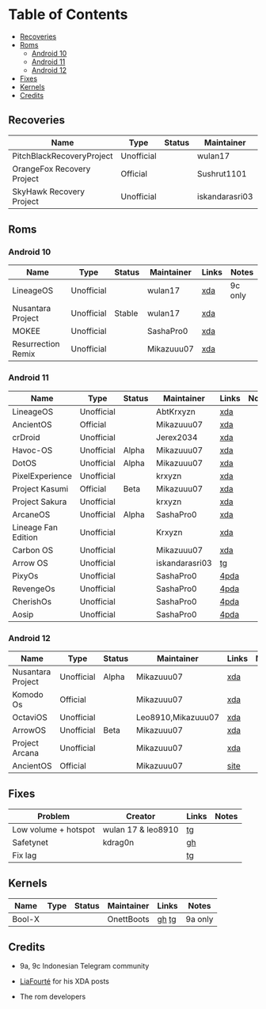 Table of Contents
=================

   * [Recoveries](#recoveries)
   * [Roms](#roms)
      * [Android 10](#android-10)
      * [Android 11](#android-11)
      * [Android 12](#android-12)
   * [Fixes](#fixes)
   * [Kernels](#kernels)
   * [Credits](#credits)

## Recoveries

| Name                       | Type       | Status | Maintainer     | Links                                                                                                                                                      | Notes |
| -------------------------- | ---------- | ------ | -------------- | ---------------------------------------------------------------------------------------------------------------------------------------------------------- | ----- |
| PitchBlackRecoveryProject  | Unofficial |        | wulan17        | [xda](https://forum.xda-developers.com/t/recovery-pbrp-3-1-0-pitchblackrecoveryproject-unified-for-redmi-9a-9c-9-activ-garden-stable.4363653/)             |       |
| OrangeFox Recovery Project | Official   |        | Sushrut1101    | [xda](https://forum.xda-developers.com/t/official-recovery-the-orangefox-recovery-project-r11-1.4384273/) [site](https://orangefox.download/device/garden) |       |
| SkyHawk Recovery Project   | Unofficial |        | iskandarasri03 | [tg](https://t.me/iskandarasri03_project)                                                                                                                  |       |

## Roms

### Android 10

| Name               | Type       | Status | Maintainer | Links                                                                                                                                                | Notes   |
| ------------------ | ---------- | ------ | ---------- | ---------------------------------------------------------------------------------------------------------------------------------------------------- | ------- |
| LineageOS          | Unofficial |        | wulan17    | [xda](https://forum.xda-developers.com/t/rom-unofficial-stable-lineageos-17-1-for-redmi-9c-angelica-10-0.4354495/)                                   | 9c only |
| Nusantara Project  | Unofficial | Stable | wulan17    | [xda](https://forum.xda-developers.com/t/rom-10-0-final-nusantara-project-1-1-eol-unified-for-redmi-9a-9c-9-activ-garden-stable-01-13-2022.4358295/) |         |
| MOKEE              | Unofficial |        | SashaPro0  | [xda](https://forum.xda-developers.com/t/rom-10-0-mokee-100-0-unified-for-redmi-9a-9c-9-activ-unofficial-garden.4373717/)                            |         |
| Resurrection Remix | Unofficial |        | Mikazuuu07 | [xda](https://forum.xda-developers.com/t/rom-10-unofficial-resurrection-remix-q-8-7-3-unified-for-redmi-9a-9c-9-activ-garden-stable.4358305/)        |         |

### Android 11

| Name                | Type       | Status | Maintainer     | Links                                                                                                                                     | Notes |
| ------------------- | ---------- | ------ | -------------- | ----------------------------------------------------------------------------------------------------------------------------------------- | ----- |
| LineageOS           | Unofficial |        | AbtKrxyzn      | [xda](https://forum.xda-developers.com/t/rom-unofficial-11-0-lineageos-18-1-unified-for-redmi-9a-9c-9-activ-garden.4362597/)              |       |
| AncientOS           | Official   |        | Mikazuuu07     | [xda](https://forum.xda-developers.com/t/rom-11-0-12-0-official-ancientos-v5-7-6-2-unified-for-redmi-9a-9c-9-activ-garden.4389031/)       |       |
| crDroid             | Unofficial |        | Jerex2034      | [xda](https://forum.xda-developers.com/t/rom-11-unofficial-crdroid-7-14-unified-for-redmi-9a-9c-9-activ-garden-updated-17-02-22.4374533/) |       |
| Havoc-OS            | Unofficial | Alpha  | Mikazuuu07     | [xda](https://forum.xda-developers.com/t/rom-11-0-havoc-os-4-11-unified-for-redmi-9a-9c-9-activ-garden-unofficial-11-12-2021.4373701/)    |       |
| DotOS               | Unofficial | Alpha  | Mikazuuu07     | [xda](https://forum.xda-developers.com/t/rom-unofficial-dotos-5-2-for-redmi-9c-angelica-10-22-2021.4354481/)                              |       |
| PixelExperience     | Unofficial |        | krxyzn         | [xda](https://forum.xda-developers.com/t/rom-unofficial-pixelexperience-unified-for-redmi-9a-9c-9-activ-garden-11-0.4362609/)             |       |
| Project Kasumi      | Official   | Beta   | Mikazuuu07     | [xda](https://forum.xda-developers.com/t/rom-11-official-project-kasumi-1-0-popipa-beta-for-redmi-9a-9c-9-activ-garden.4383109/)          |       |
| Project Sakura      | Unofficial |        | krxyzn         | [xda](https://forum.xda-developers.com/t/rom-11-0-unofficial-garden-project-sakura-v5-2-unified-for-redmi-9a-9c-9-activ.4358299/)         |       |
| ArcaneOS            | Unofficial | Alpha  | SashaPro0      | [xda](https://forum.xda-developers.com/t/rom-11-garden-unofficial-arcaneos-unified-for-redmi-9a-9c-9-activ-11-12-21.4373713/)             |       |
| Lineage Fan Edition | Unofficial |        | Krxyzn         | [xda](https://forum.xda-developers.com/t/rom-11-lineage-fan-edition-v11-69-isobar-angelica.4358309/)                                      |       |
| Carbon OS           | Unofficial |        | Mikazuuu07     | [xda](https://forum.xda-developers.com/t/rom-unofficial-11-0-carbonrom-cr-9-0-unified-for-redmi-9a-9c-9-activ-garden.4373709/)            |       |
| Arrow OS            | Unofficial |        | iskandarasri03 | [tg](https://t.me/iskandarasri03_project)                                                                                                 |       |
| PixyOs              | Unofficial |        | SashaPro0      | [4pda](https://4pda.to/forum/index.php?showtopic=1005664&st=3740#entry111764073)                                                          |       |
| RevengeOs           | Unofficial |        | SashaPro0      | [4pda](https://4pda.to/forum/index.php?showtopic=1005664&view=findpost&p=111390066)                                                       |       |
| CherishOs           | Unofficial |        | SashaPro0      | [4pda](https://4pda.to/forum/index.php?showtopic=1005664&view=findpost&p=111413470)                                                       |       |
| Aosip               | Unofficial |        | SashaPro0      | [4pda](https://4pda.to/forum/index.php?showtopic=1005664&view=findpost&p=111264100)                                                       |       |

### Android 12

| Name              | Type       | Status | Maintainer         | Links                                                                                                                                                | Notes |
| ----------------- | ---------- | ------ | ------------------ | ---------------------------------------------------------------------------------------------------------------------------------------------------- | ----- |
| Nusantara Project | Unofficial | Alpha  | Mikazuuu07         | [xda](https://forum.xda-developers.com/t/rom-12-0-unofficial-nusantara-project-4-0-1-alpha-unified-for-redmi-9a-9c-9-activ-garden-surabaya.4374805/) |       |
| Komodo Os         | Official   |        | Mikazuuu07         | [xda](https://forum.xda-developers.com/t/rom-12-0-official-komodo-os-4-1-unified-for-redmi-9a-9c-9-activ-garden-updated-27-2-2022.4358313/)          |       |
| OctaviOS          | Unofficial |        | Leo8910,Mikazuuu07 | [xda](https://forum.xda-developers.com/t/rom-a12-s-octavios-3-1-unified-for-redmi-9a-9c-9-activ-garden-unofficial.4373705/)                          |       |
| ArrowOS           | Unofficial | Beta   | Mikazuuu07         | [xda](https://forum.xda-developers.com/t/rom-alpha-12-0-arrowos-12-for-redmi-9c-angelica.4354483/)                                                   |       |
| Project Arcana    | Unofficial |        | Mikazuuu07         | [xda](https://forum.xda-developers.com/t/rom-12-unofficial-project-arcana-4-0-dream-unified-for-redmi-9a-9c-9-activ-garden-aosp.4407989/)            |       |
| AncientOS         | Official   |        | Mikazuuu07         | [site](https://www.ancientrom.xyz/#/)                                                                                                                |       |

## Fixes

| Problem              | Creator            | Links                                                 | Notes |
| -------------------- | ------------------ | ----------------------------------------------------- | ----- |
| Low volume + hotspot | wulan 17 & leo8910 | [tg](https://t.me/Redmi9CDocument/72)                 |       |
| Safetynet            | kdrag0n            | [gh](https://github.com/kdrag0n/safetynet-fix)        |       |
| Fix lag              |                    | [tg](https://telegra.ph/FIX-LAG-CUSTOM-ROM-A12-03-01) |       |

## Kernels

| Name   | Type | Status | Maintainer | Links                                                                               | Notes   |
| ------ | ---- | ------ | ---------- | ----------------------------------------------------------------------------------- | ------- |
| Bool-X |      |        | OnettBoots | [gh](https://github.com/onettboots/Bool-X-dandelion) [tg](https://t.me/onett_boots) | 9a only |

## Credits

- 9a, 9c Indonesian Telegram community

- [LiaFourté](https://forum.xda-developers.com/m/liafourte.7694384/) for his XDA posts

- The rom developers
